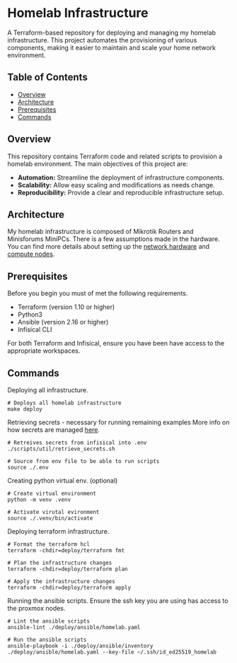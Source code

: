 # Homelab Infrastructure

A Terraform-based repository for deploying and managing my homelab infrastructure. This project automates the provisioning of various components, making it easier to maintain and scale your home network environment.

## Table of Contents

- [Overview](#overview)
- [Architecture](#architecture)
- [Prerequisites](#prerequisites)
- [Commands](#commands)

## Overview

This repository contains Terraform code and related scripts to provision a homelab environment. The main objectives of this project are:

- **Automation:** Streamline the deployment of infrastructure components.
- **Scalability:** Allow easy scaling and modifications as needs change.
- **Reproducibility:** Provide a clear and reproducible infrastructure setup.

## Architecture

My homelab infrastructure is composed of Mikrotik Routers and Minisforums MiniPCs.
There is a few assumptions made in the hardware. You can find more details about setting up the [network hardware](./docs/setting_up_network.md)
and [compute nodes](./docs/setting_up_nodes.md).

## Prerequisites

Before you begin you must of met the following requirements.
* Terraform (version 1.10 or higher)
* Python3
* Ansible (version 2.16 or higher)
* Infisical CLI

For both Terraform and Infisical, ensure you have been have access to the appropriate workspaces.

## Commands
Deploying all infrastructure.
```shell
# Deploys all homelab infrastructure
make deploy
```

Retrieving secrets - necessary for running remaining examples
More info on how secrets are managed [here](./docs/managing_secrets.md).
```shell
# Retreives secrets from infisical into .env
./scripts/util/retrieve_secrets.sh

# Source from env file to be able to run scripts
source ./.env
```

Creating python virtual env. (optional)
```shell
# Create virtual environment
python -m venv .venv

# Activate virutal evironment
source ./.venv/bin/activate
```

Deploying terraform infrastructure.
```shell
# Format the terraform hcl
terraform -chdir=deploy/terraform fmt

# Plan the infrastructure changes
terraform -chdir=deploy/terraform plan

# Apply the infrastructure changes
terraform -chdir=deploy/terraform apply
```

Running the ansible scripts. Ensure the ssh key you are using has access to the proxmox nodes.
```shell
# Lint the ansible scripts
ansible-lint ./deploy/ansible/homelab.yaml

# Run the ansible scripts
ansible-playbook -i ./deploy/ansible/inventory ./deploy/ansible/homelab.yaml --key-file ~/.ssh/id_ed25519_homelab
```
